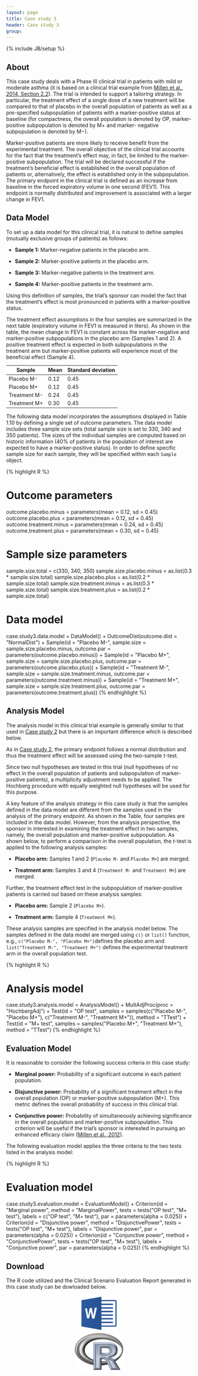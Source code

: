 ```yaml
---
layout: page
title: Case study 3
header: Case study 3
group: 
---
```


{% include JB/setup %}

## About

This case study deals with a Phase III clinical trial in patients with mild or moderate asthma (it is based on a clinical trial example from [Millen et al., 2014, Section 2.2](http://dij.sagepub.com/content/48/4/453.abstract)). The trial is intended to support a tailoring strategy. In particular, the treatment effect of a single dose of a new treatment will be compared to that of placebo in the overall population of patients as well as a pre-specified subpopulation of patients with a marker-positive status at baseline (for compactness, the overall population
is denoted by OP, marker-positive subpopulation is denoted by M+ and marker- negative subpopulation is denoted by M−). 

Marker-positive patients are more likely to receive benefit from the experimental treatment. The overall objective of the clinical trial accounts for the fact that the treatment’s effect may, in fact, be limited to the marker-positive subpopulation. The trial will be declared successful if the treatment’s beneficial effect is established in the overall population of patients or, alternatively, the effect is established only in
the subpopulation. The primary endpoint in the clinical trial is defined as an increase from baseline in the forced expiratory volume in one second (FEV1). This endpoint is normally distributed and improvement is associated with a larger change in FEV1.

## Data Model

To set up a data model for this clinical trial, it is natural to define samples (mutually exclusive groups of patients) as follows:

- **Sample 1:** Marker-negative patients in the placebo arm.

- **Sample 2:** Marker-positive patients in the placebo arm.

- **Sample 3:** Marker-negative patients in the treatment arm.

- **Sample 4:** Marker-positive patients in the treatment arm.

Using this definition of samples, the trial’s sponsor can model the fact that the treatment’s effect is most pronounced in patients with a marker-positive status.

The treatment effect assumptions in the four samples are summarized in the next table (expiratory volume in FEV1 is measured in liters). As shown in the table, the mean change in FEV1 is constant across the marker-negative and marker-positive subpopulations in the placebo arm (Samples 1 and 2). A positive treatment effect is expected in both subpopulations in the treatment arm but marker-positive patients will experience most of the beneficial effect (Sample 4).

<div class="table-responsive">
    <table class="table">
        <thead>
            <tr>
                <th>Sample</th>
                <th>Mean</th>
                <th>Standard deviation</th>
            </tr>
        </thead>
        <tbody>
            <tr>
                <td>Placebo M-</td>
                <td>0.12</td>
                <td>0.45</td>
            </tr>
            <tr>
                <td>Placebo M+</td>
                <td>0.12</td>
                <td>0.45</td>
            </tr>
            <tr>
                <td>Treatment M-</td>
                <td>0.24</td>
                <td>0.45</td>
            </tr>
            <tr>
                <td>Treatment M+</td>
                <td>0.30</td>
                <td>0.45</td>
            </tr>
        </tbody>
    </table>
</div>

The following data model incorporates the assumptions displayed in Table 1.10 by defining a single set of outcome parameters. The data model includes three sample size sets (total sample size is set to 330, 340 and 350 patients). The sizes of the individual samples are computed based on historic information (40% of patients in the population of interest are expected to have a marker-positive status). In order to define specific sample size for each sample, they will be specified within each `Sample` object.

{% highlight R %}
# Outcome parameters
outcome.placebo.minus = parameters(mean = 0.12, sd = 0.45)
outcome.placebo.plus = parameters(mean = 0.12, sd = 0.45)
outcome.treatment.minus = parameters(mean = 0.24, sd = 0.45)
outcome.treatment.plus = parameters(mean = 0.30, sd = 0.45)

# Sample size parameters
sample.size.total = c(330, 340, 350)
sample.size.placebo.minus = as.list(0.3 * sample.size.total)
sample.size.placebo.plus = as.list(0.2 * sample.size.total)
sample.size.treatment.minus = as.list(0.3 * sample.size.total)
sample.size.treatment.plus = as.list(0.2 * sample.size.total)

# Data model
case.study3.data.model = DataModel() +
  OutcomeDist(outcome.dist = "NormalDist") +
  Sample(id = "Placebo M-",
         sample.size = sample.size.placebo.minus,
         outcome.par = parameters(outcome.placebo.minus)) +
  Sample(id = "Placebo M+",
         sample.size = sample.size.placebo.plus,
         outcome.par = parameters(outcome.placebo.plus)) +
  Sample(id = "Treatment M-",
         sample.size = sample.size.treatment.minus,
         outcome.par = parameters(outcome.treatment.minus)) +
  Sample(id = "Treatment M+",
         sample.size = sample.size.treatment.plus,
         outcome.par = parameters(outcome.treatment.plus))
{% endhighlight %}

## Analysis Model

The analysis model in this clinical trial example is generally similar to that used in [Case study 2](CaseStudy02.html) but there is an important difference which is described below.

As in [Case study 2](CaseStudy02.html), the primary endpoint follows a normal distribution and thus the treatment effect will be assessed using the two-sample *t*-test. 

Since two null hypotheses are tested in this trial (null hypotheses of no effect in the overall population of patients and subpopulation of marker-positive patients), a multiplicity adjustment needs to be applied. The Hochberg procedure with equally weighted null hypotheses will be used for this purpose.

A key feature of the analysis strategy in this case study is that the samples defined in the data model are different from the samples used in the analysis of the primary endpoint. As shown in the Table, four samples are included in the data model. However, from the analysis perspective, the sponsor in interested in examining the treatment effect in two samples, namely, the overall population and marker-positive subpopulation. As shown below, to perform a comparison in the overall population, the *t*-test is applied to the following analysis samples:

- **Placebo arm:** Samples 1 and 2 (`Placebo M-` and `Placebo M+`) are merged.
 
- **Treatment arm:** Samples 3 and 4 (`Treatment M-` and `Treatment M+`) are merged.
 
Further, the treatment effect test in the subpopulation of marker-positive patients is carried out based on these analysis samples:

- **Placebo arm:** Sample 2 (`Placebo M+`).

- **Treatment arm:** Sample 4 (`Treatment M+`).

These analysis samples are specified in the analysis model below. The samples defined in the data model are merged using `c()` or `list()` function, e.g., `c("Placebo M-", "Placebo M+")`defines the placebo arm and `list("Treatment M-", "Treatment M+")` defines the experimental treatment arm in the overall population test.

{% highlight R %}
# Analysis model
case.study3.analysis.model = AnalysisModel() +
  MultAdjProc(proc = "HochbergAdj") +
  Test(id = "OP test",
       samples = samples(c("Placebo M-", "Placebo M+"),
                         c("Treatment M-", "Treatment M+")),
       method = "TTest") +
  Test(id = "M+ test",
       samples = samples("Placebo M+", "Treatment M+"),
       method = "TTest")
{% endhighlight %}

## Evaluation Model
It is reasonable to consider the following success criteria in this case study:

- **Marginal power:** Probability of a significant outcome in each patient population.

- **Disjunctive power:** Probability of a significant treatment effect in the overall population (OP) or marker-positive subpopulation (M+). This metric defines the overall probability of success in this clinical trial.
 
- **Conjunctive power:** Probability of simultaneously achieving significance in the overall population and marker-positive subpopulation. This criterion will be useful if the trial’s sponsor is interested in pursuing an enhanced efficacy claim ([Millen et al., 2012](http://dij.sagepub.com/content/46/6/647.abstract)).
 
The following evaluation model applies the three criteria to the two tests listed in the analysis model:

{% highlight R %}
# Evaluation model
case.study3.evaluation.model = EvaluationModel() +
  Criterion(id = "Marginal power",
            method = "MarginalPower",
            tests = tests("OP test",
                          "M+ test"),
            labels = c("OP test",
                       "M+ test"),
            par = parameters(alpha = 0.025)) +
  Criterion(id = "Disjunctive power",
            method = "DisjunctivePower",
            tests = tests("OP test",
                          "M+ test"),
            labels = "Disjunctive power",
            par = parameters(alpha = 0.025)) +
  Criterion(id = "Conjunctive power",
            method = "ConjunctivePower",
            tests = tests("OP test",
                          "M+ test"),
            labels = "Conjunctive power",
            par = parameters(alpha = 0.025))
{% endhighlight %}

## Download

The R code utilized and the Clinical Scenario Evaluation Report generated in this case study can be dowloaded below.

<center>
  <div class="col-md-6">
    <a href="Case study 3.docx" class="img-responsive">
      <img src="Logo_Microsoft_Word.png" class="img-responsive" height="100">
    </a>
  </div>
  <div class="col-md-6">
    <a href="Case study 3.R" class="img-responsive">
      <img src="Logo_R.png" class="img-responsive" height="100">
    </a>
  </div>
</center>